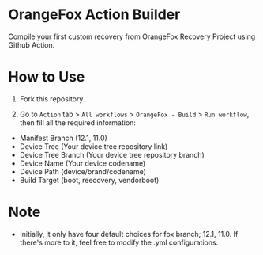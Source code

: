 # OrangeFox Action Builder
Compile your first custom recovery from OrangeFox Recovery Project using Github Action.

# How to Use
1. Fork this repository.

2. Go to `Action` tab > `All workflows` > `OrangeFox - Build` > `Run workflow`, then fill all the required information:
 * Manifest Branch (12.1, 11.0)
 * Device Tree (Your device tree repository link)
 * Device Tree Branch (Your device tree repository branch)
 * Device Name (Your device codename)
 * Device Path (device/brand/codename)
 * Build Target (boot, reecovery, vendorboot)

 # Note
 * Initially, it only have four default choices for fox branch; 12.1, 11.0. If there's more to it, feel free to modify the .yml configurations.